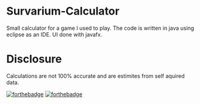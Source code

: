 # Survarium-Calculator
Small calculator for a game I used to play.
The code is written in java using eclipse as an IDE.
UI done with javafx.

# Disclosure
Calculations are not 100% accurate and are estimites from self aquired data.


[![forthebadge](https://forthebadge.com/images/badges/ages-18.svg)](https://forthebadge.com)
[![forthebadge](https://forthebadge.com/images/badges/check-it-out.svg)](https://forthebadge.com)
